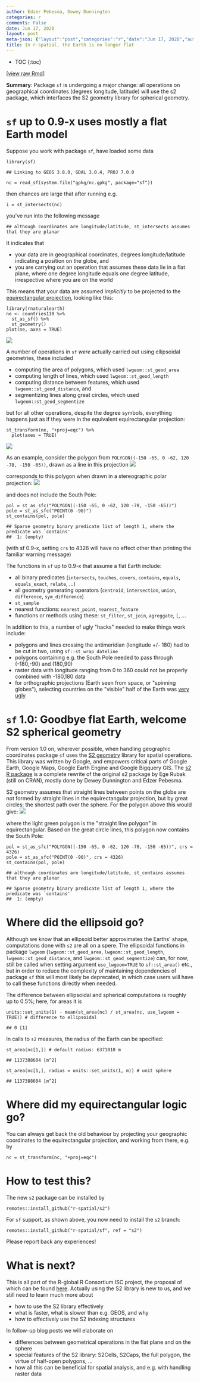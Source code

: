 ```yaml
---
author: Edzer Pebesma, Dewey Dunnington
categories: r
comments: False
date: Jun 17, 2020
layout: post
meta-json: {"layout":"post","categories":"r","date":"Jun 17, 2020","author":"Edzer Pebesma, Dewey Dunnington","comments":false,"title":"In r-spatial, the Earth is no longer flat"}
title: In r-spatial, the Earth is no longer flat
---
```


<script src="https://cdnjs.cloudflare.com/ajax/libs/mathjax/2.7.0/MathJax.js?config=TeX-AMS-MML_HTMLorMML" type="text/javascript"></script>
* TOC 
{:toc}

\[[view raw
Rmd](https://raw.githubusercontent.com//r-spatial/r-spatial.org/gh-pages/_rmd/2020-06-15-s2.Rmd)\]

**Summary**: Package `sf` is undergoing a major change: all operations
on geographical coordinates (degrees longitude, latitude) will use the
s2 package, which interfaces the S2 geometry library for spherical
geometry.

`sf` up to 0.9-x uses mostly a flat Earth model
===============================================

Suppose you work with package `sf`, have loaded some data

    library(sf)

    ## Linking to GEOS 3.8.0, GDAL 3.0.4, PROJ 7.0.0

    nc = read_sf(system.file("gpkg/nc.gpkg", package="sf"))

then chances are large that after running e.g.

    i = st_intersects(nc)

you've run into the following message

    ## although coordinates are longitude/latitude, st_intersects assumes that they are planar

It indicates that

-   your data are in geographical coordinates, degrees
    longitude/latitude indicating a position on the globe, and
-   you are carrying out an operation that assumes these data lie in a
    flat plane, where one degree longitude equals one degree latitude,
    irrespective where you are on the world

This means that your data are assumed *implicitly* to be projected to
the [equirectangular
projection](https://en.wikipedia.org/wiki/Equirectangular_projection),
looking like this:

    library(rnaturalearth)
    ne <- countries110 %>% 
      st_as_sf() %>%
      st_geometry()
    plot(ne, axes = TRUE)

![](/images/figure-markdown_mmd/s2-1-plot1-1.png)

A number of operations in `sf` *were* actually carried out using
ellipsoidal geometries, these included

-   computing the area of polygons, which used `lwgeom::st_geod_area`
-   computing length of lines, which used `lwgeom::st_geod_length`
-   computing distance between features, which used
    `lwgeom::st_geod_distance`, and
-   segmentizing lines along great circles, which used
    `lwgeom::st_geod_segmentize`

but for all other operations, despite the degree symbols, everything
happens just as if they were in the equivalent equirectangular
projection:

    st_transform(ne, "+proj=eqc") %>% 
      plot(axes = TRUE)

![](/images/figure-markdown_mmd/s2-1-plot2-1.png)

As an example, consider the polygon from
`POLYGON((-150 -65, 0 -62, 120 -78, -150 -65))`, drawn as a line in this
projection ![](/images/figure-markdown_mmd/s2-1-plot3-1.png)

corresponds to this polygon when drawn in a stereographic polar
projection: ![](/images/figure-markdown_mmd/s2-1-plot4-1.png)

and does not include the South Pole:

    pol = st_as_sfc("POLYGON((-150 -65, 0 -62, 120 -78, -150 -65))")
    pole = st_as_sfc("POINT(0 -90)")
    st_contains(pol, pole)

    ## Sparse geometry binary predicate list of length 1, where the predicate was `contains'
    ##  1: (empty)

(with sf 0.9-x, setting `crs` to 4326 will have no effect other than
printing the familiar warning message)

The functions in `sf` up to 0.9-x that assume a flat Earth include:

-   all binary predicates (`intersects`, `touches`, `covers`,
    `contains`, `equals`, `equals_exact`, `relate`, ...)
-   all geometry generating operators (`centroid`, `intersection`,
    `union`, `difference`, `sym_difference`)
-   `st_sample`
-   nearest functions: `nearest_point`, `nearest_feature`
-   functions or methods using these: `st_filter`, `st_join`,
    `agreggate`, `[`, ...

In addition to this, a number of ugly "hacks" needed to make things work
include:

-   polygons and lines crossing the antimeridian (longitude +/- 180) had
    to be cut in two, using `sf::st_wrap_dateline`
-   polygons containing e.g. the South Pole needed to pass through
    (-180,-90) and (180,90)
-   raster data with longitude ranging from 0 to 360 could not be
    properly combined with -180,180 data
-   for orthographic projections (Earth seen from space, or "spinning
    globes"), selecting countries on the "visible" half of the Earth was
    [very
    ugly](https://github.com/r-spatial/sf/blob/master/demo/twitter.R)

`sf` 1.0: Goodbye flat Earth, welcome S2 spherical geometry
===========================================================

From version 1.0 on, wherever possible, when handling geographic
coordinates package `sf` uses the [S2 geometry](https://s2geometry.io)
library for spatial operations. This library was written by Google, and
empowers critical parts of Google Earth, Google Maps, Google Earth
Engine and Google Bigquery GIS. The [s2 R
package](https://r-spatial.github.io/s2/) is a complete rewrite of the
original s2 package by Ege Rubak (still on CRAN), mostly done by Dewey
Dunnington and Edzer Pebesma.

S2 geometry assumes that straight lines between points on the globe are
not formed by straight lines in the equirectangular projection, but by
great circles: the shortest path over the sphere. For the polygon above
this would give: ![](/images/figure-markdown_mmd/s2-1-plot5-1.png)

where the light green polygon is the "straight line polygon" in
equirectangular. Based on the great circle lines, this polygon now
contains the South Pole:

    pol = st_as_sfc("POLYGON((-150 -65, 0 -62, 120 -78, -150 -65))", crs = 4326)
    pole = st_as_sfc("POINT(0 -90)", crs = 4326)
    st_contains(pol, pole)

    ## although coordinates are longitude/latitude, st_contains assumes that they are planar

    ## Sparse geometry binary predicate list of length 1, where the predicate was `contains'
    ##  1: (empty)

Where did the ellipsoid go?
===========================

Although we know that an ellipsoid better approximates the Earths'
shape, computations done with `s2` are all on a spere. The ellipsoidal
functions in package `lwgeom` (`lwgeom::st_geod_area`,
`lwgeom::st_geod_length`, `lwgeom::st_geod_distance`, and
`lwgeom::st_geod_segmentize`) can, for now, still be called when setting
argument `use_lwgeom=TRUE` to `sf::st_area()` etc., but in order to
reduce the complexity of maintaining dependencies of package `sf` this
will most likely be deprecated, in which case users will have to call
these functions directly when needed.

The difference between ellipsoidal and spherical computations is roughly
up to 0.5%; here, for areas it is

    units::set_units(1) - mean(st_area(nc) / st_area(nc, use_lwgeom = TRUE)) # difference to ellipsoidal

    ## 0 [1]

In calls to `s2` measures, the radius of the Earth can be specified:

    st_area(nc[1,]) # default radius: 6371010 m

    ## 1137388604 [m^2]

    st_area(nc[1,], radius = units::set_units(1, m)) # unit sphere

    ## 1137388604 [m^2]

Where did my equirectangular logic go?
======================================

You can always get back the old behaviour by projecting your geographic
coordinates to the equirectangular projection, and working from there,
e.g. by

    nc = st_transform(nc, "+proj=eqc")

How to test this?
=================

The new `s2` package can be installed by

    remotes::install_github("r-spatial/s2")

For `sf` support, as shown above, you now need to install the `s2`
branch:

    remotes::install_github("r-spatial/sf", ref = "s2")

Please report back any experiences!

What is next?
=============

This is all part of the R-global R Consortium ISC project, the proposal
of which can be found
[here](https://github.com/r-spatial/global/blob/master/proposal/isc-proposal.pdf).
Actually using the S2 library is new to us, and we still need to learn
much more about

-   how to use the S2 library effectively
-   what is faster, what is slower than e.g. GEOS, and why
-   how to effectively use the S2 indexing structures

In follow-up blog posts we will elaborate on

-   differences between geometrical operations in the flat plane and on
    the sphere
-   special features of the S2 library: S2Cells, S2Caps, the full
    polygon, the virtue of half-open polygons, ...
-   how all this can be beneficial for spatial analysis, and e.g. with
    handling raster data

